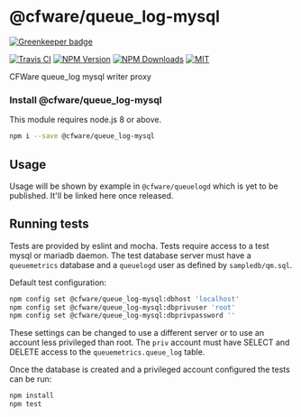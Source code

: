# @cfware/queue_log-mysql

[![Greenkeeper badge](https://badges.greenkeeper.io/cfware/queue_log-mysql.svg)](https://greenkeeper.io/)

[![Travis CI][travis-image]][travis-url]
[![NPM Version][npm-image]][npm-url]
[![NPM Downloads][downloads-image]][downloads-url]
[![MIT][license-image]](LICENSE)

CFWare queue_log mysql writer proxy

### Install @cfware/queue_log-mysql

This module requires node.js 8 or above.

```sh
npm i --save @cfware/queue_log-mysql
```

## Usage

Usage will be shown by example in `@cfware/queuelogd` which is yet to be published.
It'll be linked here once released.

## Running tests

Tests are provided by eslint and mocha.  Tests require access to a test mysql or
mariadb daemon.  The test database server must have a `queuemetrics` database and
a `queuelogd` user as defined by `sampledb/qm.sql`.

Default test configuration:
```sh
npm config set @cfware/queue_log-mysql:dbhost 'localhost'
npm config set @cfware/queue_log-mysql:dbprivuser 'root'
npm config set @cfware/queue_log-mysql:dbprivpassword ''
```

These settings can be changed to use a different server or to use an account less
privileged than root.  The `priv` account must have SELECT and DELETE access to
the `queuemetrics.queue_log` table.

Once the database is created and a privileged account configured the tests can be run:
```sh
npm install
npm test
```

[npm-image]: https://img.shields.io/npm/v/@cfware/queue_log-mysql.svg
[npm-url]: https://npmjs.org/package/@cfware/queue_log-mysql
[travis-image]: https://travis-ci.org/cfware/queue_log-mysql.svg?branch=master
[travis-url]: https://travis-ci.org/cfware/queue_log-mysql
[downloads-image]: https://img.shields.io/npm/dm/@cfware/queue_log-mysql.svg
[downloads-url]: https://npmjs.org/package/@cfware/queue_log-mysql
[license-image]: https://img.shields.io/github/license/cfware/queue_log-mysql.svg
